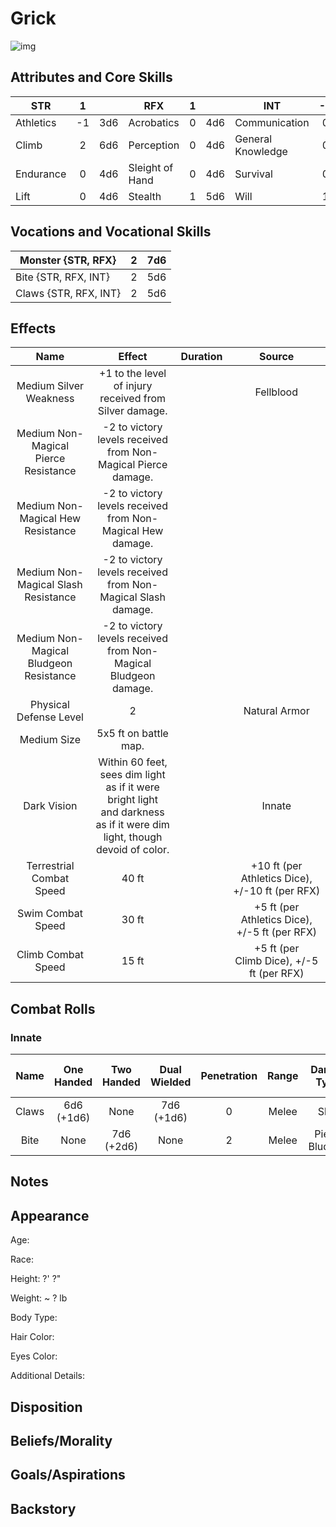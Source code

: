 # Grick

![img]()

## Attributes and Core Skills

| STR       | 1 |    | RFX             | 1 |    | INT               | -2 |    |
| --------- | :-: | :-: | --------------- | :-: | :-: | ----------------- | :-: | :-: |
| Athletics | -1 | 3d6 | Acrobatics      | 0 | 4d6 | Communication     | 0 | 1d6 |
| Climb     | 2 | 6d6 | Perception      | 0 | 4d6 | General Knowledge | 0 | 1d6 |
| Endurance | 0 | 4d6 | Sleight of Hand | 0 | 4d6 | Survival          | 0 | 1d6 |
| Lift      | 0 | 4d6 | Stealth         | 1 | 5d6 | Will              | 1 | 2d6 |

## Vocations and Vocational Skills

| Monster {STR, RFX}    | 2 | 7d6 |
| --------------------- | :-: | :-: |
| Bite {STR, RFX, INT}  | 2 | 5d6 |
| Claws {STR, RFX, INT} | 2 | 5d6 |

## Effects

|                  Name                  |                                                            Effect                                                            | Duration |                      Source                      |
| :------------------------------------: | :--------------------------------------------------------------------------------------------------------------------------: | :------: | :----------------------------------------------: |
|         Medium Silver Weakness         |                                    +1 to the level of injury received from Silver damage.                                    |          |                  Fellblood                  |
|  Medium Non-Magical Pierce Resistance  |                                -2 to victory levels received from Non-Magical Pierce damage.                                |          |                                                  |
|   Medium Non-Magical Hew Resistance   |                                  -2 to victory levels received from Non-Magical Hew damage.                                  |          |                                                  |
|  Medium Non-Magical Slash Resistance  |                                 -2 to victory levels received from Non-Magical Slash damage.                                 |          |                                                  |
| Medium Non-Magical Bludgeon Resistance |                               -2 to victory levels received from Non-Magical Bludgeon damage.                               |          |                                                  |
|         Physical Defense Level         |                                                              2                                                              |          |                  Natural Armor                  |
|              Medium Size              |                                                    5x5 ft on battle map.                                                    |          |                                                  |
|              Dark Vision              | Within 60 feet, sees dim light as if it were bright light<br />and darkness as if it were dim light, though devoid of color. |          |                      Innate                      |
|        Terrestrial Combat Speed        |                                                            40 ft                                                            |          | +10 ft (per Athletics Dice), +/-10 ft (per RFX) |
|           Swim Combat Speed           |                                                            30 ft                                                            |          |  +5 ft (per Athletics Dice), +/-5 ft (per RFX)  |
|           Climb Combat Speed           |                                                            15 ft                                                            |          |    +5 ft (per Climb Dice), +/-5 ft (per RFX)    |

## Combat Rolls

### Innate

| Name | One<br />Handed | Two<br />Handed | Dual<br />Wielded | Penetration | Range | Damage<br />Types | Engageable<br />Opponents | Area Of<br />Effect | Resource<br />Class |
| :---: | :-------------: | :-------------: | :---------------: | :---------: | :---: | :---------------: | :-----------------------: | :-----------------: | :-----------------: |
| Claws | 6d6<br />(+1d6) |      None      |  7d6<br />(+1d6)  |      0      | Melee |       Slash       |           Rapid           |        None        |        None        |
| Bite |      None      | 7d6<br />(+2d6) |       None       |      2      | Melee | Pierce, Bludgeon |             1             |        None        |        None        |

## Notes

## Appearance

Age:

Race:

Height: ?' ?"

Weight: ~ ? lb

Body Type:

Hair Color:

Eyes Color:

Additional Details:

## Disposition

## Beliefs/Morality

## Goals/Aspirations

## Backstory
